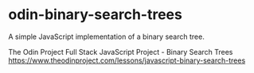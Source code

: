 # odin-binary-search-trees
A simple JavaScript implementation of a binary search tree.

The Odin Project Full Stack JavaScript Project - Binary Search Trees\
https://www.theodinproject.com/lessons/javascript-binary-search-trees
